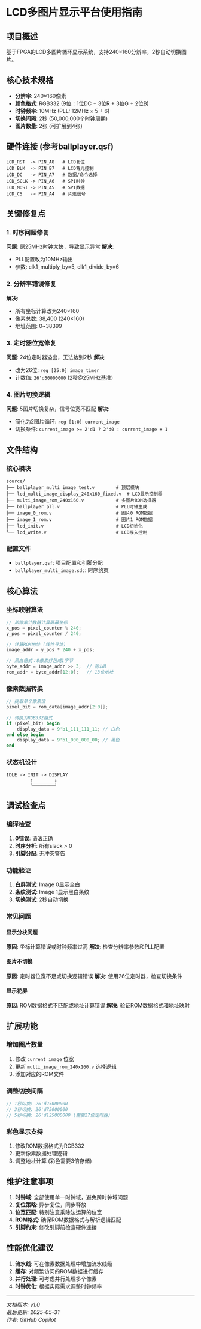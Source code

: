 # LCD多图片显示平台使用指南

## 项目概述
基于FPGA的LCD多图片循环显示系统，支持240×160分辨率，2秒自动切换图片。

## 核心技术规格
- **分辨率**: 240×160像素
- **颜色格式**: RGB332 (9位：1位DC + 3位R + 3位G + 2位B)
- **时钟频率**: 10MHz (PLL: 12MHz × 5 ÷ 6)
- **切换间隔**: 2秒 (50,000,000个时钟周期)
- **图片数量**: 2张 (可扩展到4张)

## 硬件连接 (参考ballplayer.qsf)
```
LCD_RST  -> PIN_A8   # LCD复位
LCD_BLK  -> PIN_B7   # LCD背光控制
LCD_DC   -> PIN_A7   # 数据/命令选择
LCD_SCLK -> PIN_A6   # SPI时钟
LCD_MOSI -> PIN_A5   # SPI数据
LCD_CS   -> PIN_A4   # 片选信号
```

## 关键修复点

### 1. 时序问题修复
**问题**: 原25MHz时钟太快，导致显示异常
**解决**: 
- PLL配置改为10MHz输出
- 参数: clk1_multiply_by=5, clk1_divide_by=6

### 2. 分辨率错误修复
**解决**:
- 所有坐标计算改为240×160
- 像素总数: 38,400 (240×160)
- 地址范围: 0~38399

### 3. 定时器位宽修复
**问题**: 24位定时器溢出，无法达到2秒
**解决**:
- 改为26位: `reg [25:0] image_timer`
- 计数值: `26'd50000000` (2秒@25MHz基准)

### 4. 图片切换逻辑
**问题**: 5图片切换复杂，信号位宽不匹配
**解决**:
- 简化为2图片循环: `reg [1:0] current_image`
- 切换条件: `current_image >= 2'd1 ? 2'd0 : current_image + 1`

## 文件结构

### 核心模块
```
source/
├── ballplayer_multi_image_test.v        # 顶层模块
├── lcd_multi_image_display_240x160_fixed.v  # LCD显示控制器
├── multi_image_rom_240x160.v            # 多图片ROM选择器
├── ballplayer_pll.v                     # PLL时钟生成
├── image_0_rom.v                        # 图片0 ROM数据
├── image_1_rom.v                        # 图片1 ROM数据
├── lcd_init.v                           # LCD初始化
└── lcd_write.v                          # LCD写入控制
```

### 配置文件
- `ballplayer.qsf`: 项目配置和引脚分配
- `ballplayer_multi_image.sdc`: 时序约束

## 核心算法

### 坐标映射算法
```verilog
// 从像素计数器计算屏幕坐标
x_pos = pixel_counter % 240;
y_pos = pixel_counter / 240;

// 计算ROM地址 (线性寻址)
image_addr = y_pos * 240 + x_pos;

// 黑白格式：8像素打包成1字节
byte_addr = image_addr >> 3;  // 除以8
rom_addr = byte_addr[12:0];   // 13位地址
```

### 像素数据转换
```verilog
// 提取单个像素位
pixel_bit = rom_data[image_addr[2:0]];

// 转换为RGB332格式
if (pixel_bit) begin
    display_data = 9'b1_111_111_11; // 白色
end else begin
    display_data = 9'b1_000_000_00; // 黑色
end
```

### 状态机设计
```
IDLE -> INIT -> DISPLAY
         ↑        ↓
         └────────┘
```

## 调试检查点

### 编译检查
1. **0错误**: 语法正确
2. **时序分析**: 所有slack > 0
3. **引脚分配**: 无冲突警告

### 功能验证
1. **白屏测试**: Image 0显示全白
2. **条纹测试**: Image 1显示黑白条纹
3. **切换测试**: 2秒自动切换

### 常见问题

#### 显示分块问题
**原因**: 坐标计算错误或时钟频率过高
**解决**: 检查分辨率参数和PLL配置

#### 图片不切换
**原因**: 定时器位宽不足或切换逻辑错误
**解决**: 使用26位定时器，检查切换条件

#### 显示花屏
**原因**: ROM数据格式不匹配或地址计算错误
**解决**: 验证ROM数据格式和地址映射

## 扩展功能

### 增加图片数量
1. 修改 `current_image` 位宽
2. 更新 `multi_image_rom_240x160.v` 选择逻辑
3. 添加对应的ROM文件

### 调整切换间隔
```verilog
// 1秒切换: 26'd25000000
// 3秒切换: 26'd75000000
// 5秒切换: 26'd125000000 (需要27位定时器)
```

### 彩色显示支持
1. 修改ROM数据格式为RGB332
2. 更新像素数据处理逻辑
3. 调整地址计算 (彩色需要3倍存储)

## 维护注意事项

1. **时钟域**: 全部使用单一时钟域，避免跨时钟域问题
2. **复位策略**: 异步复位，同步释放
3. **位宽匹配**: 特别注意乘除法运算的位宽
4. **ROM格式**: 确保ROM数据格式与解析逻辑匹配
5. **引脚约束**: 修改引脚前检查硬件连接

## 性能优化建议

1. **流水线**: 可在像素数据处理中增加流水线级
2. **缓存**: 对频繁访问的ROM数据进行缓存
3. **并行处理**: 可考虑并行处理多个像素
4. **时钟优化**: 根据实际需求调整时钟频率

---
*文档版本: v1.0*  
*最后更新: 2025-05-31*  
*作者: GitHub Copilot*
